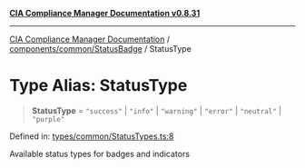 [**CIA Compliance Manager Documentation v0.8.31**](../../../../README.md)

***

[CIA Compliance Manager Documentation](../../../../modules.md) / [components/common/StatusBadge](../README.md) / StatusType

# Type Alias: StatusType

> **StatusType** = `"success"` \| `"info"` \| `"warning"` \| `"error"` \| `"neutral"` \| `"purple"`

Defined in: [types/common/StatusTypes.ts:8](https://github.com/Hack23/cia-compliance-manager/blob/85c025371255f412469ec0119911b7cb143a6212/src/types/common/StatusTypes.ts#L8)

Available status types for badges and indicators
